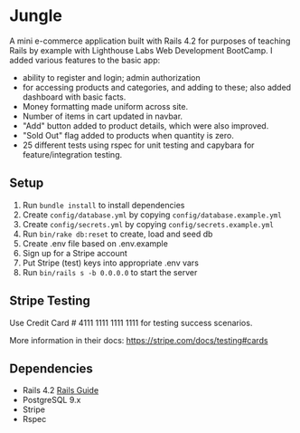 # Jungle

A mini e-commerce application built with Rails 4.2 for purposes of teaching Rails by example
with Lighthouse Labs Web Development BootCamp.
I added various features to the basic app: 
  * ability to register and login; admin authorization
  * for accessing products and categories, and adding to these; also added dashboard with basic facts.
  * Money formatting made uniform across site.
  * Number of items in cart updated in navbar.
  * "Add" button added to product details, which were also improved.
  * "Sold Out" flag added to products when quantity is zero.
  * 25 different tests using rspec for unit testing and capybara for feature/integration testing.



## Setup

1. Run `bundle install` to install dependencies
2. Create `config/database.yml` by copying `config/database.example.yml`
3. Create `config/secrets.yml` by copying `config/secrets.example.yml`
4. Run `bin/rake db:reset` to create, load and seed db
5. Create .env file based on .env.example
6. Sign up for a Stripe account
7. Put Stripe (test) keys into appropriate .env vars
8. Run `bin/rails s -b 0.0.0.0` to start the server

## Stripe Testing

Use Credit Card # 4111 1111 1111 1111 for testing success scenarios.

More information in their docs: <https://stripe.com/docs/testing#cards>

## Dependencies

* Rails 4.2 [Rails Guide](http://guides.rubyonrails.org/v4.2/)
* PostgreSQL 9.x
* Stripe
* Rspec


